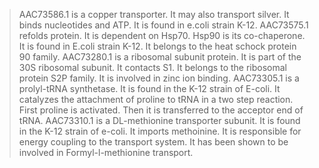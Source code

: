>AAC73586.1 is a copper transporter. It may also transport silver. It binds nucleotides and ATP. It is found in e.coli strain K-12.
>AAC73575.1 refolds protein. It is dependent on Hsp70. Hsp90 is its co-chaperone. It is found in E.coli strain K-12. It belongs to the heat schock protein 90 family.
>AAC73280.1 is a ribosomal subunit protein. It is part of the 30S ribosomal subunit. It contacts S1. It belongs to the ribosomal protein S2P family. It is involved in zinc ion binding.
>AAC73305.1 is a prolyl-tRNA synthetase. It is found in the K-12 strain of E-coli. It catalyzes the attachment of proline to tRNA in a two step reaction. First proline is activated. Then it is transferred to the acceptor end of tRNA.
>AAC73310.1 is a DL-methionine transporter subunit. It is found in the K-12 strain of e-coli. It imports methoinine. It is responsible for energy coupling to the transport system. It has been shown to be involved in Formyl-l-methionine transport.
